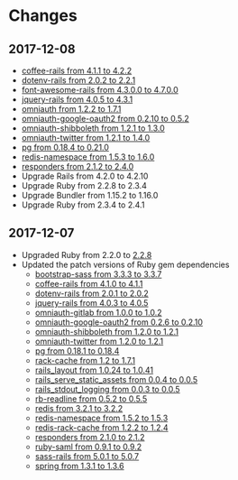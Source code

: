 # Changes

## 2017-12-08

* [coffee-rails from 4.1.1 to 4.2.2][coffee-rails]
* [dotenv-rails from 2.0.2 to 2.2.1][dotenv-rails]
* [font-awesome-rails from 4.3.0.0 to 4.7.0.0][font-awesome-rails]
* [jquery-rails from 4.0.5 to 4.3.1][jquery-rails]
* [omniauth from 1.2.2 to 1.7.1][omniauth]
* [omniauth-google-oauth2 from 0.2.10 to 0.5.2][omniauth-google-oauth2]
* [omniauth-shibboleth from 1.2.1 to 1.3.0][omniauth-shibboleth]
* [omniauth-twitter from 1.2.1 to 1.4.0][omniauth-twitter]
* [pg from 0.18.4 to 0.21.0][pg]
* [redis-namespace from 1.5.3 to 1.6.0][redis-namespace]
* [responders from 2.1.2 to 2.4.0][responders]
* Upgrade Rails from 4.2.0 to 4.2.10
* Upgrade Ruby from 2.2.8 to 2.3.4
* Upgrade Bundler from 1.15.2 to 1.16.0
* Upgrade Ruby from 2.3.4 to 2.4.1

## 2017-12-07

* Upgraded Ruby from 2.2.0 to [2.2.8][Ruby 2.2.8]
* Updated the patch versions of Ruby gem dependencies
    * [bootstrap-sass from 3.3.3 to 3.3.7][bootstrap-sass]
    * [coffee-rails from 4.1.0 to 4.1.1][coffee-rails]
    * [dotenv-rails from 2.0.1 to 2.0.2][dotenv-rails]
    * [jquery-rails from 4.0.3 to 4.0.5][jquery-rails]
    * [omniauth-gitlab from 1.0.0 to 1.0.2][omniauth-gitlab]
    * [omniauth-google-oauth2 from 0.2.6 to 0.2.10][omniauth-google-oauth2]
    * [omniauth-shibboleth from 1.2.0 to 1.2.1][omniauth-shibboleth]
    * [omniauth-twitter from 1.2.0 to 1.2.1][omniauth-twitter]
    * [pg from 0.18.1 to 0.18.4][pg]
    * [rack-cache from 1.2 to 1.7.1][rack-cache]
    * [rails\_layout from 1.0.24 to 1.0.41][rails_layout]
    * [rails\_serve\_static\_assets from 0.0.4 to 0.0.5][rails_serve_static_assets]
    * [rails\_stdout\_logging from 0.0.3 to 0.0.5][rails_stdout_logging]
    * [rb-readline from 0.5.2 to 0.5.5][rb-readline]
    * [redis from 3.2.1 to 3.2.2][redis-rb]
    * [redis-namespace from 1.5.2 to 1.5.3][redis-namespace]
    * [redis-rack-cache from 1.2.2 to 1.2.4][redis-rack-cache]
    * [responders from 2.1.0 to 2.1.2][responders]
    * [ruby-saml from 0.9.1 to 0.9.2][ruby-saml]
    * [sass-rails from 5.0.1 to 5.0.7][sass-rails]
    * [spring from 1.3.1 to 1.3.6][spring]


[bootstrap-sass]: https://github.com/twbs/bootstrap-sass/blob/master/CHANGELOG.md
[coffee-rails]: https://github.com/rails/coffee-rails/blob/master/CHANGELOG.md
[dotenv-rails]: https://github.com/bkeepers/dotenv/blob/master/Changelog.md
[font-awesome-rails]: https://github.com/bokmann/font-awesome-rails/blob/master/CHANGELOG.md
[jquery-rails]: https://github.com/rails/jquery-rails/blob/master/CHANGELOG.md
[omniauth-gitlab]: https://github.com/linchus/omniauth-gitlab
[omniauth-google-oauth2]: https://github.com/zquestz/omniauth-google-oauth2/blob/master/CHANGELOG.md
[omniauth-shibboleth]: https://github.com/toyokazu/omniauth-shibboleth
[omniauth-twitter]: https://github.com/arunagw/omniauth-twitter
[pg]: https://bitbucket.org/ged/ruby-pg/src/eb13f3c529505f6daa3e0795bb81e4251e3a2bd2/History.rdoc?at=default&fileviewer=file-view-default
[rack-cache]: https://github.com/rtomayko/rack-cache/blob/master/CHANGES
[rails_layout]: https://github.com/RailsApps/rails_layout/blob/master/CHANGELOG.textile
[rails_serve_static_assets]: https://github.com/heroku/rails_serve_static_assets/blob/master/CHANGELOG.md
[rails_stdout_logging]: https://github.com/heroku/rails_stdout_logging
[rb-readline]: https://github.com/ConnorAtherton/rb-readline/blob/master/CHANGES
[redis-namespace]: https://github.com/resque/redis-namespace
[redis-rack-cache]: https://github.com/redis-store/redis-rack-cache
[redis-rb]: https://github.com/redis/redis-rb/blob/master/CHANGELOG.md
[responders]: https://github.com/plataformatec/responders/blob/master/CHANGELOG.md
[Ruby 2.2.8]: https://www.ruby-lang.org/en/news/2017/09/14/ruby-2-2-8-released/
[ruby-saml]: https://github.com/onelogin/ruby-saml/blob/master/changelog.md
[sass-rails]: https://github.com/rails/sass-rails
[spring]: https://github.com/rails/spring/blob/master/CHANGELOG.md
[omniauth]: https://github.com/omniauth/omniauth/wiki/Changelog
